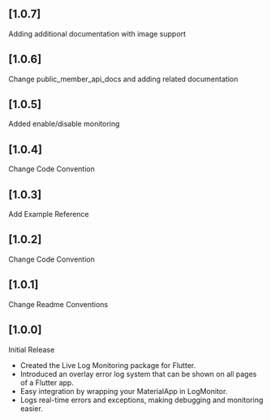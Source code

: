 ##  [1.0.7]
Adding additional documentation with image support
##  [1.0.6]
Change public_member_api_docs and adding related documentation
##  [1.0.5]
Added enable/disable monitoring
##  [1.0.4]
Change Code Convention
##  [1.0.3]
Add Example Reference
##  [1.0.2]
 Change Code Convention
##  [1.0.1]
Change Readme Conventions
##  [1.0.0]
Initial Release
- Created the Live Log Monitoring package for Flutter.
- Introduced an overlay error log system that can be shown on all pages of a Flutter app.
- Easy integration by wrapping your MaterialApp in LogMonitor.
- Logs real-time errors and exceptions, making debugging and monitoring easier.
